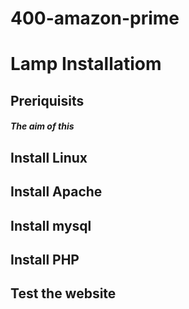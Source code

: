 # 400-amazon-prime
# Lamp Installatiom
## Preriquisits
##### The aim of this 
## Install Linux
## Install Apache
## Install mysql
## Install PHP
## Test the website

